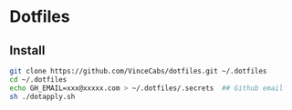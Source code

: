 # Dotfiles

## Install

```sh
git clone https://github.com/VinceCabs/dotfiles.git ~/.dotfiles
cd ~/.dotfiles
echo GH_EMAIL=xxx@xxxxx.com > ~/.dotfiles/.secrets  ## Github email
sh ./dotapply.sh
```
